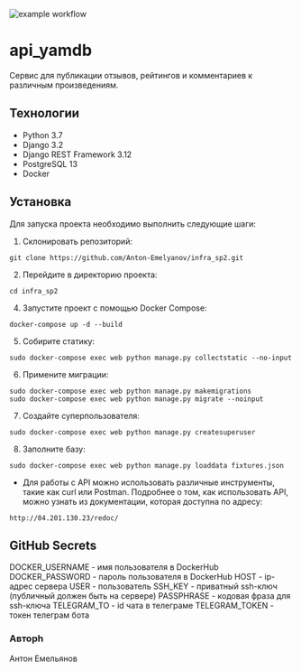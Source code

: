 ![example workflow](https://github.com/Anton-Emelyanov/yamdb_final/actions/workflows/yamdb_workflow.yml/badge.svg)


# api_yamdb
Cервис для публикации отзывов, рейтингов и комментариев к различным произведениям.

## Технологии
- Python 3.7
- Django 3.2
- Django REST Framework 3.12
- PostgreSQL 13
- Docker

## Установка
Для запуска проекта необходимо выполнить следующие шаги:

1. Склонировать репозиторий:

``` git clone https://github.com/Anton-Emelyanov/infra_sp2.git ```

2. Перейдите в директорию проекта:

``` cd infra_sp2 ```

4. Запустите проект с помощью Docker Compose:

``` docker-compose up -d --build ```

5. Собирите статику:

``` sudo docker-compose exec web python manage.py collectstatic --no-input ```

6. Примените миграции:

``` sudo docker-compose exec web python manage.py makemigrations ``` \
``` sudo docker-compose exec web python manage.py migrate --noinput ```

7. Создайте суперпользователя:

``` sudo docker-compose exec web python manage.py createsuperuser ```

8. Заполните базу:

``` sudo docker-compose exec web python manage.py loaddata fixtures.json ```

- Для работы с API можно использовать различные инструменты, такие как curl или Postman. Подробнее о том, как использовать API, можно узнать из документации, которая доступна по адресу: 
    
``` http://84.201.130.23/redoc/ ```

## GitHub Secrets
DOCKER_USERNAME - имя пользователя в DockerHub DOCKER_PASSWORD - пароль пользователя в DockerHub HOST - ip-адрес сервера USER - пользователь SSH_KEY - приватный ssh-ключ (публичный должен быть на сервере) PASSPHRASE - кодовая фраза для ssh-ключа TELEGRAM_TO - id чата в телеграме TELEGRAM_TOKEN - токен телеграм бота

### Авторh
Антон Емельянов

